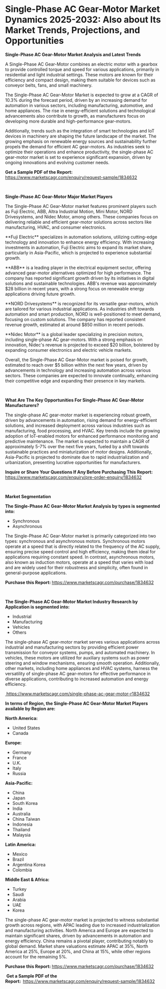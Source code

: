 <p><h1>Single-Phase AC Gear-Motor Market Dynamics 2025-2032: Also about Its Market Trends, Projections, and Opportunities</h1></p><p><strong>Single-Phase AC Gear-Motor Market Analysis and Latest Trends</strong></p>
<p><p>A Single-Phase AC Gear-Motor combines an electric motor with a gearbox to provide controlled torque and speed for various applications, primarily in residential and light industrial settings. These motors are known for their efficiency and compact design, making them suitable for devices such as conveyor belts, fans, and small machinery.</p><p>The Single-Phase AC Gear-Motor Market is expected to grow at a CAGR of 10.3% during the forecast period, driven by an increasing demand for automation in various sectors, including manufacturing, automotive, and home appliances. The rise in energy-efficient solutions and technological advancements also contribute to growth, as manufacturers focus on developing more durable and high-performance gear-motors.</p><p>Additionally, trends such as the integration of smart technologies and IoT devices in machinery are shaping the future landscape of the market. The growing emphasis on renewable energy sources and sustainability further propels the demand for efficient AC gear-motors. As industries seek to optimize their operations and enhance productivity, the single-phase AC gear-motor market is set to experience significant expansion, driven by ongoing innovations and evolving customer needs.</p></p>
<p><strong>Get a Sample PDF of the Report:&nbsp;</strong> <a href="https://www.marketscagr.com/enquiry/request-sample/1834632?utm_campaign=3606&utm_medium=2&utm_source=Github&utm_content=ia&utm_term=16042025&utm_id=single-phase-ac-gear-motor">https://www.marketscagr.com/enquiry/request-sample/1834632</a></p>
<p>&nbsp;</p>
<p><strong>Single-Phase AC Gear-Motor Major Market Players</strong></p>
<p><p>The Single-Phase AC Gear-Motor market features prominent players such as Fuji Electric, ABB, Altra Industrial Motion, Mini Motor, NORD Drivesystems, and Nidec Motor, among others. These companies focus on delivering reliable and efficient gear-motor solutions across sectors like manufacturing, HVAC, and consumer electronics.</p><p>**Fuji Electric** specializes in automation solutions, utilizing cutting-edge technology and innovation to enhance energy efficiency. With increasing investments in automation, Fuji Electric aims to expand its market share, particularly in Asia-Pacific, which is projected to experience substantial growth.</p><p>**ABB** is a leading player in the electrical equipment sector, offering advanced gear-motor alternatives optimized for high performance. The company has reported significant growth driven by its initiatives in digital solutions and sustainable technologies. ABB's revenue was approximately $28 billion in recent years, with a strong focus on renewable energy applications driving future growth.</p><p>**NORD Drivesystems** is recognized for its versatile gear-motors, which are tailored for various industrial applications. As industries shift towards automation and smart production, NORD is well-positioned to meet demand, focusing on custom solutions. The company has reported consistent revenue growth, estimated at around $850 million in recent periods.</p><p>**Nidec Motor** is a global leader specializing in precision motors, including single-phase AC gear-motors. With a strong emphasis on innovation, Nidec's revenue is projected to exceed $20 billion, bolstered by expanding consumer electronics and electric vehicle markets. </p><p>Overall, the Single-Phase AC Gear-Motor market is poised for growth, estimated to reach over $5 billion within the next few years, driven by advancements in technology and increasing automation across various sectors. These companies are expected to innovate continually, enhancing their competitive edge and expanding their presence in key markets.</p></p>
<p>&nbsp;</p>
<p><strong>What Are The Key Opportunities For Single-Phase AC Gear-Motor Manufacturers?</strong></p>
<p><p>The single-phase AC gear-motor market is experiencing robust growth, driven by advancements in automation, rising demand for energy-efficient solutions, and increased deployment across various industries such as manufacturing, food processing, and HVAC. Key trends include the growing adoption of IoT-enabled motors for enhanced performance monitoring and predictive maintenance. The market is expected to maintain a CAGR of approximately 5-7% over the next five years, fueled by a shift towards sustainable practices and miniaturization of motor designs. Additionally, Asia-Pacific is projected to dominate due to rapid industrialization and urbanization, presenting lucrative opportunities for manufacturers.</p></p>
<p><strong>Inquire or Share Your Questions If Any Before Purchasing This Report:</strong> <a href="https://www.marketscagr.com/enquiry/pre-order-enquiry/1834632?utm_campaign=3606&utm_medium=2&utm_source=Github&utm_content=ia&utm_term=16042025&utm_id=single-phase-ac-gear-motor">https://www.marketscagr.com/enquiry/pre-order-enquiry/1834632</a></p>
<p>&nbsp;</p>
<p><strong>Market Segmentation</strong></p>
<p><strong>The Single-Phase AC Gear-Motor Market Analysis by types is segmented into:</strong></p>
<p><ul><li>Synchronous</li><li>Asynchronous</li></ul></p>
<p><p>The Single-Phase AC Gear-Motor market is primarily categorized into two types: synchronous and asynchronous motors. Synchronous motors operate at a speed that is directly related to the frequency of the AC supply, ensuring precise speed control and high efficiency, making them ideal for applications requiring constant speed. In contrast, asynchronous motors, also known as induction motors, operate at a speed that varies with load and are widely used for their robustness and simplicity, often found in general-purpose applications.</p></p>
<p><strong>Purchase this Report:&nbsp;</strong><a href="https://www.marketscagr.com/purchase/1834632?utm_campaign=3606&utm_medium=2&utm_source=Github&utm_content=ia&utm_term=16042025&utm_id=single-phase-ac-gear-motor">https://www.marketscagr.com/purchase/1834632</a></p>
<p>&nbsp;</p>
<p><strong>The Single-Phase AC Gear-Motor Market Industry Research by Application is segmented into:</strong></p>
<p><ul><li>Industrial</li><li>Manufacturing</li><li>Vehicles</li><li>Others</li></ul></p>
<p><p>The single-phase AC gear-motor market serves various applications across industrial and manufacturing sectors by providing efficient power transmission for conveyor systems, pumps, and automated machinery. In vehicles, these motors are utilized for auxiliary systems such as power steering and window mechanisms, ensuring smooth operation. Additionally, other markets, including home appliances and HVAC systems, harness the versatility of single-phase AC gear-motors for effective performance in diverse applications, contributing to increased automation and energy efficiency.</p></p>
<p><a href="https://www.marketscagr.com/single-phase-ac-gear-motor-r1834632?utm_campaign=3606&utm_medium=2&utm_source=Github&utm_content=ia&utm_term=16042025&utm_id=single-phase-ac-gear-motor">&nbsp;https://www.marketscagr.com/single-phase-ac-gear-motor-r1834632</a></p>
<p><strong>In terms of Region, the Single-Phase AC Gear-Motor Market Players available by Region are:</strong></p>
<p>
    <p> <strong> North America: </strong>
        <ul>
            <li>United States</li>
            <li>Canada</li>
        </ul>
        </p> 
    <p> <strong> Europe: </strong>
        <ul>
            <li>Germany</li>
            <li>France</li>
            <li>U.K.</li>
            <li>Italy</li>
            <li>Russia</li>
        </ul>
        </p> 
    <p> <strong> Asia-Pacific: </strong>
        <ul>
            <li>China</li>
            <li>Japan</li>
            <li>South Korea</li>
            <li>India</li>
            <li>Australia</li>
            <li>China Taiwan</li>
            <li>Indonesia</li>
            <li>Thailand</li>
            <li>Malaysia</li>
        </ul>
        </p> 
    <p> <strong> Latin America: </strong>
        <ul>
            <li>Mexico</li>
            <li>Brazil</li>
            <li>Argentina Korea</li>
            <li>Colombia</li>
        </ul>
        </p> 
    <p> <strong> Middle East & Africa: </strong>
        <ul>
            <li>Turkey</li>
            <li>Saudi</li>
            <li>Arabia</li>
            <li>UAE</li>
            <li>Korea</li>
        </ul>
    </p>
    </p>
<p><p>The single-phase AC gear-motor market is projected to witness substantial growth across regions, with APAC leading due to increased industrialization and manufacturing activities. North America and Europe are expected to maintain significant shares, driven by advancements in automation and energy efficiency. China remains a pivotal player, contributing notably to global demand. Market share valuations estimate APAC at 35%, North America at 25%, Europe at 20%, and China at 15%, while other regions account for the remaining 5%.</p></p>
<p><strong>Purchase this Report: </strong><a href="https://www.marketscagr.com/purchase/1834632?utm_campaign=3606&utm_medium=2&utm_source=Github&utm_content=ia&utm_term=16042025&utm_id=single-phase-ac-gear-motor">https://www.marketscagr.com/purchase/1834632</a></p>
<p>&nbsp;<strong>Get a Sample PDF of the Report:&nbsp;&nbsp;</strong><a href="https://www.marketscagr.com/enquiry/request-sample/1834632?utm_campaign=3606&utm_medium=2&utm_source=Github&utm_content=ia&utm_term=16042025&utm_id=single-phase-ac-gear-motor">https://www.marketscagr.com/enquiry/request-sample/1834632</a></p>
<p><strong></strong></p>
<p><p></p><p></p><p></p></p>